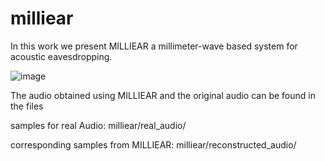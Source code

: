 # milliear

In this work we present MILLIEAR a millimeter-wave based system for acoustic eavesdropping.


![image](https://user-images.githubusercontent.com/88245140/127745555-fcbee4b5-d546-4880-a480-008fc88316c4.png)

The audio obtained using MILLIEAR and the original audio can be found in the files

samples for real Audio: milliear/real_audio/

corresponding samples from MILLIEAR: milliear/reconstructed_audio/
